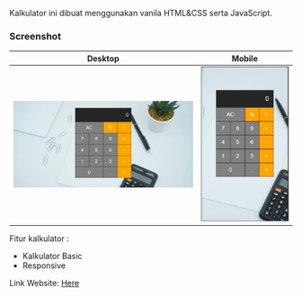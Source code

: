 Kalkulator ini dibuat menggunakan vanila HTML&CSS serta JavaScript.

### Screenshot

|            Desktop             |            Mobile            |
| :----------------------------: | :--------------------------: |
| ![Desktop View](./desktop.png) | ![Mobile View](./mobile.png) |

Fitur kalkulator :

- Kalkulator Basic
- Responsive

Link Website: [Here](https://afrizalbs.github.io/Simple-Calculator/)
